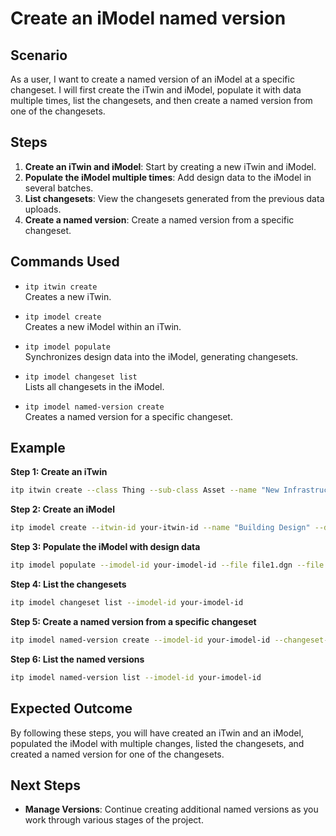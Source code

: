 # Create an iModel named version

## Scenario

As a user, I want to create a named version of an iModel at a specific changeset. I will first create the iTwin and iModel, populate it with data multiple times, list the changesets, and then create a named version from one of the changesets.

## Steps

1. **Create an iTwin and iModel**: Start by creating a new iTwin and iModel.
2. **Populate the iModel multiple times**: Add design data to the iModel in several batches.
3. **List changesets**: View the changesets generated from the previous data uploads.
4. **Create a named version**: Create a named version from a specific changeset.

## Commands Used

- `itp itwin create`  
  Creates a new iTwin.

- `itp imodel create`  
  Creates a new iModel within an iTwin.

- `itp imodel populate`  
  Synchronizes design data into the iModel, generating changesets.

- `itp imodel changeset list`  
  Lists all changesets in the iModel.

- `itp imodel named-version create`  
  Creates a named version for a specific changeset.

## Example

**Step 1: Create an iTwin**
```bash
itp itwin create --class Thing --sub-class Asset --name "New Infrastructure Project" 
```

**Step 2: Create an iModel**
```bash
itp imodel create --itwin-id your-itwin-id --name "Building Design" --description "iModel for named versions"
```

**Step 3: Populate the iModel with design data**
```bash
itp imodel populate --imodel-id your-imodel-id --file file1.dgn --file file2.dgn
```

**Step 4: List the changesets**
```bash
itp imodel changeset list --imodel-id your-imodel-id
```

**Step 5: Create a named version from a specific changeset**
```bash
itp imodel named-version create --imodel-id your-imodel-id --changeset-id your-changeset-id --name "Version 1: Initial Design"
```

**Step 6: List the named versions**
```bash
itp imodel named-version list --imodel-id your-imodel-id
```

## Expected Outcome

By following these steps, you will have created an iTwin and an iModel, populated the iModel with multiple changes, listed the changesets, and created a named version for one of the changesets.

## Next Steps

- **Manage Versions**: Continue creating additional named versions as you work through various stages of the project.
